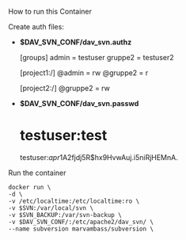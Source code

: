 How to run this Container

Create auth files: 

- __$DAV_SVN_CONF/dav_svn.authz__

    [groups]
    admin = testuser
    gruppe2 = testuser2

    [project1:/]
    @admin = rw
    @gruppe2 = r

    [project2:/]
    @gruppe2 = rw

- __$DAV_SVN_CONF/dav_svn.passwd__

    # testuser:test
    testuser:$apr1$A2fjdj5R$hx9HvwAuj.i5niRjHEMnA.

Run the container

    docker run \
    -d \
    -v /etc/localtime:/etc/localtime:ro \
    -v $SVN:/var/local/svn \
    -v $SVN_BACKUP:/var/svn-backup \
    -v $DAV_SVN_CONF/:/etc/apache2/dav_svn/ \
    --name subversion marvambass/subversion \

